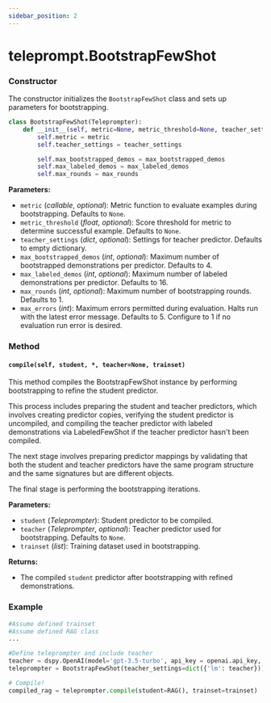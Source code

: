 ```yaml
---
sidebar_position: 2
---
```


# teleprompt.BootstrapFewShot

### Constructor

The constructor initializes the `BootstrapFewShot` class and sets up parameters for bootstrapping.

```python
class BootstrapFewShot(Teleprompter):
    def __init__(self, metric=None, metric_threshold=None, teacher_settings={}, max_bootstrapped_demos=4, max_labeled_demos=16, max_rounds=1, max_errors=5):
        self.metric = metric
        self.teacher_settings = teacher_settings

        self.max_bootstrapped_demos = max_bootstrapped_demos
        self.max_labeled_demos = max_labeled_demos
        self.max_rounds = max_rounds
```

**Parameters:**
- `metric` (_callable_, _optional_): Metric function to evaluate examples during bootstrapping. Defaults to `None`.
- `metric_threshold` (_float_, _optional_): Score threshold for metric to determine successful example. Defaults to `None`.
- `teacher_settings` (_dict_, _optional_): Settings for teacher predictor. Defaults to empty dictionary.
- `max_bootstrapped_demos` (_int_, _optional_): Maximum number of bootstrapped demonstrations per predictor. Defaults to 4.
- `max_labeled_demos` (_int_, _optional_): Maximum number of labeled demonstrations per predictor. Defaults to 16.
- `max_rounds` (_int_, _optional_): Maximum number of bootstrapping rounds. Defaults to 1.
- `max_errors` (_int_): Maximum errors permitted during evaluation. Halts run with the latest error message. Defaults to 5. Configure to 1 if no evaluation run error is desired.

### Method

#### `compile(self, student, *, teacher=None, trainset)`

This method compiles the BootstrapFewShot instance by performing bootstrapping to refine the student predictor.

This process includes preparing the student and teacher predictors, which involves creating predictor copies, verifying the student predictor is uncompiled, and compiling the teacher predictor with labeled demonstrations via LabeledFewShot if the teacher predictor hasn't been compiled.

The next stage involves preparing predictor mappings by validating that both the student and teacher predictors have the same program structure and the same signatures but are different objects.

The final stage is performing the bootstrapping iterations.

**Parameters:**
- `student` (_Teleprompter_): Student predictor to be compiled.
- `teacher` (_Teleprompter_, _optional_): Teacher predictor used for bootstrapping. Defaults to `None`.
- `trainset` (_list_): Training dataset used in bootstrapping.

**Returns:**
- The compiled `student` predictor after bootstrapping with refined demonstrations.

### Example

```python
#Assume defined trainset
#Assume defined RAG class
...

#Define teleprompter and include teacher
teacher = dspy.OpenAI(model='gpt-3.5-turbo', api_key = openai.api_key, api_provider = "openai", model_type = "chat")
teleprompter = BootstrapFewShot(teacher_settings=dict({'lm': teacher}))

# Compile!
compiled_rag = teleprompter.compile(student=RAG(), trainset=trainset)
```
